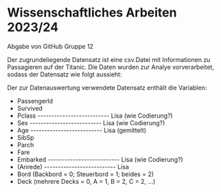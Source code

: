 # Wissenschaftliches Arbeiten 2023/24
Abgabe von GitHub Gruppe 12

Der zugrundeliegende Datensatz ist eine csv.Datei mit Informationen zu Passagieren auf der Titanic. 
Die Daten wurden zur Analye vorverarbeitet, sodass der Datensatz wie folgt aussieht:  

Der zur Datenauswertung verwendete Datensatz enthält die Variablen:
- PassengerId
- Survived
- Pclass -------------------------- Lisa (wie Codierung?)
- Sex -------------------------- Lisa (wie Codierung?)
- Age -------------------------- Lisa (gemittelt)
- SibSp
- Parch
- Fare
- Embarked -------------------------- Lisa (wie Codierung?)
- (Anrede) -------------------------- Lisa
- Bord (Backbord = 0; Steuerbord = 1; beides = 2)
- Deck (mehrere Decks = 0, A = 1, B = 2, C = 2, ...)

